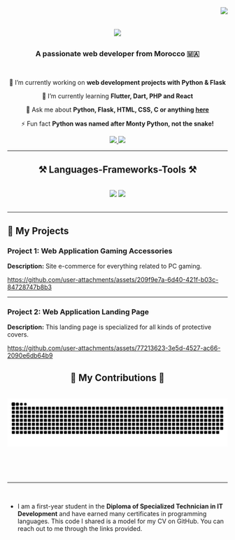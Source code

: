 <img align="right" src="https://visitor-badge.laobi.icu/badge?page_id=abdelghani-hdija.abdelghani-hdija" />

<h1 align="center">
    <img src="https://readme-typing-svg.herokuapp.com/?font=Righteous&size=35&center=true&vCenter=true&width=500&height=70&duration=4000&lines=Hi+There!+👋;+I'm+Abdelghani+Hdija!;" />
</h1>

<h3 align="center">A passionate web developer from Morocco 🇲🇦</h3>

<br/>

<div align="center">
 
 🔭 I’m currently working on **web development projects with Python & Flask**
 
 🌱 I’m currently learning **Flutter, Dart, PHP and React** 

💬 Ask me about **Python, Flask, HTML, CSS, C or anything [here](https://github.com/abdelghani-hdija/abdelghani-hdija/issues)**

⚡ Fun fact **Python was named after Monty Python, not the snake!**

 </div>
 
<div align="center"> 
  <a href="mailto:hdija.adelghani@example.com">
    <img src="https://img.shields.io/badge/Gmail-333333?style=for-the-badge&logo=gmail&logoColor=red" />
  </a>
  <a href="https://linkedin.com/in/abdelghani-hdija" target="_blank">
    <img src="https://img.shields.io/badge/LinkedIn-0077B5?style=for-the-badge&logo=linkedin&logoColor=white" target="_blank" />
  </a>
</div>

 <hr/>
 
<h2 align="center">⚒️ Languages-Frameworks-Tools ⚒️</h2>
<br/>
<div align="center">
    <img src="https://skillicons.dev/icons?i=python,html,css,flask,vscode,github,git" />
    <img src="https://skillicons.dev/icons?i=javascript,java,flutter,react,c" /><br>
</div>

<br/>
<hr/>

## 🚀 My Projects

### Project 1: Web Application Gaming Accessories
**Description:** Site e-commerce for everything related to PC gaming.

https://github.com/user-attachments/assets/209f9e7a-6d40-421f-b03c-84728747b8b3

---

### Project 2: Web Application Landing Page
**Description:** This landing page is specialized for all kinds of protective covers.

https://github.com/user-attachments/assets/77213623-3e5d-4527-ac66-2090e6db64b9

<div align="center">
  <h2>🐍 My Contributions 🐍</h2>
  <br>
  <img alt="snake eating my contributions" src="https://raw.githubusercontent.com/salesp07/salesp07/output/github-contribution-grid-snake.svg" />
  
  <br/><br/><br/>
</div>

<hr/>

<br/>

- I am a first-year student in the **Diploma of Specialized Technician in IT Development** and have earned many certificates in programming languages. This code I shared is a model for my CV on GitHub. You can reach out to me through the links provided.
